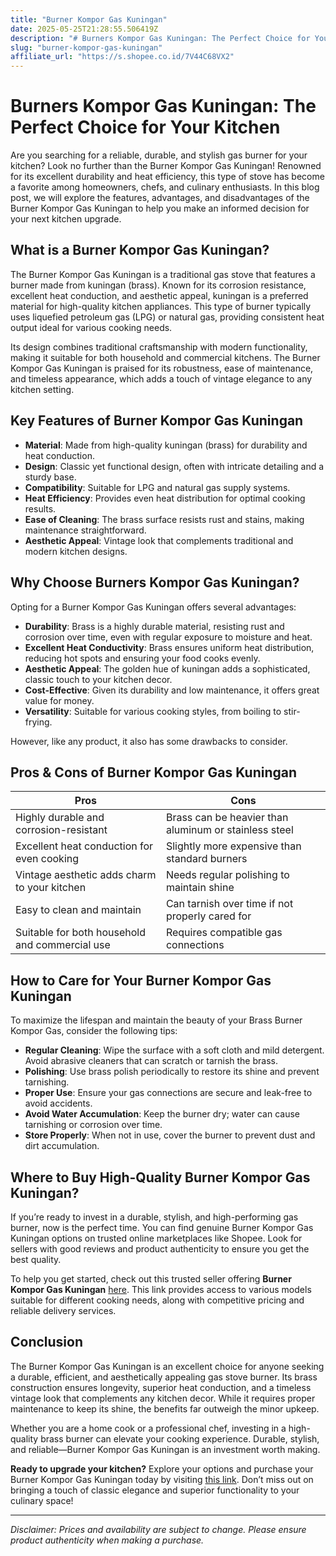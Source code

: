 ```yaml
---
title: "Burner Kompor Gas Kuningan"
date: 2025-05-25T21:28:55.506419Z
description: "# Burners Kompor Gas Kuningan: The Perfect Choice for Your Kitchen..."
slug: "burner-kompor-gas-kuningan"
affiliate_url: "https://s.shopee.co.id/7V44C68VX2"
---
```

# Burners Kompor Gas Kuningan: The Perfect Choice for Your Kitchen

Are you searching for a reliable, durable, and stylish gas burner for your kitchen? Look no further than the Burner Kompor Gas Kuningan! Renowned for its excellent durability and heat efficiency, this type of stove has become a favorite among homeowners, chefs, and culinary enthusiasts. In this blog post, we will explore the features, advantages, and disadvantages of the Burner Kompor Gas Kuningan to help you make an informed decision for your next kitchen upgrade.

## What is a Burner Kompor Gas Kuningan?

The Burner Kompor Gas Kuningan is a traditional gas stove that features a burner made from kuningan (brass). Known for its corrosion resistance, excellent heat conduction, and aesthetic appeal, kuningan is a preferred material for high-quality kitchen appliances. This type of burner typically uses liquefied petroleum gas (LPG) or natural gas, providing consistent heat output ideal for various cooking needs.

Its design combines traditional craftsmanship with modern functionality, making it suitable for both household and commercial kitchens. The Burner Kompor Gas Kuningan is praised for its robustness, ease of maintenance, and timeless appearance, which adds a touch of vintage elegance to any kitchen setting.

## Key Features of Burner Kompor Gas Kuningan

- **Material**: Made from high-quality kuningan (brass) for durability and heat conduction.
- **Design**: Classic yet functional design, often with intricate detailing and a sturdy base.
- **Compatibility**: Suitable for LPG and natural gas supply systems.
- **Heat Efficiency**: Provides even heat distribution for optimal cooking results.
- **Ease of Cleaning**: The brass surface resists rust and stains, making maintenance straightforward.
- **Aesthetic Appeal**: Vintage look that complements traditional and modern kitchen designs.

## Why Choose Burners Kompor Gas Kuningan?

Opting for a Burner Kompor Gas Kuningan offers several advantages:

- **Durability**: Brass is a highly durable material, resisting rust and corrosion over time, even with regular exposure to moisture and heat.
- **Excellent Heat Conductivity**: Brass ensures uniform heat distribution, reducing hot spots and ensuring your food cooks evenly.
- **Aesthetic Appeal**: The golden hue of kuningan adds a sophisticated, classic touch to your kitchen decor.
- **Cost-Effective**: Given its durability and low maintenance, it offers great value for money.
- **Versatility**: Suitable for various cooking styles, from boiling to stir-frying.

However, like any product, it also has some drawbacks to consider.

## Pros & Cons of Burner Kompor Gas Kuningan

| **Pros**                                       | **Cons**                                             |
|------------------------------------------------|------------------------------------------------------|
| Highly durable and corrosion-resistant       | Brass can be heavier than aluminum or stainless steel|
| Excellent heat conduction for even cooking   | Slightly more expensive than standard burners      |
| Vintage aesthetic adds charm to your kitchen | Needs regular polishing to maintain shine        |
| Easy to clean and maintain                   | Can tarnish over time if not properly cared for   |
| Suitable for both household and commercial use | Requires compatible gas connections               |

## How to Care for Your Burner Kompor Gas Kuningan

To maximize the lifespan and maintain the beauty of your Brass Burner Kompor Gas, consider the following tips:

- **Regular Cleaning**: Wipe the surface with a soft cloth and mild detergent. Avoid abrasive cleaners that can scratch or tarnish the brass.
- **Polishing**: Use brass polish periodically to restore its shine and prevent tarnishing.
- **Proper Use**: Ensure your gas connections are secure and leak-free to avoid accidents.
- **Avoid Water Accumulation**: Keep the burner dry; water can cause tarnishing or corrosion over time.
- **Store Properly**: When not in use, cover the burner to prevent dust and dirt accumulation.

## Where to Buy High-Quality Burner Kompor Gas Kuningan?

If you’re ready to invest in a durable, stylish, and high-performing gas burner, now is the perfect time. You can find genuine Burner Kompor Gas Kuningan options on trusted online marketplaces like Shopee. Look for sellers with good reviews and product authenticity to ensure you get the best quality.

To help you get started, check out this trusted seller offering **Burner Kompor Gas Kuningan** [here](https://s.shopee.co.id/7V44C68VX2). This link provides access to various models suitable for different cooking needs, along with competitive pricing and reliable delivery services.

## Conclusion

The Burner Kompor Gas Kuningan is an excellent choice for anyone seeking a durable, efficient, and aesthetically appealing gas stove burner. Its brass construction ensures longevity, superior heat conduction, and a timeless vintage look that complements any kitchen decor. While it requires proper maintenance to keep its shine, the benefits far outweigh the minor upkeep.

Whether you are a home cook or a professional chef, investing in a high-quality brass burner can elevate your cooking experience. Durable, stylish, and reliable—Burner Kompor Gas Kuningan is an investment worth making.

**Ready to upgrade your kitchen?** Explore your options and purchase your Burner Kompor Gas Kuningan today by visiting [this link](https://s.shopee.co.id/7V44C68VX2). Don’t miss out on bringing a touch of classic elegance and superior functionality to your culinary space!

---

*Disclaimer: Prices and availability are subject to change. Please ensure product authenticity when making a purchase.*